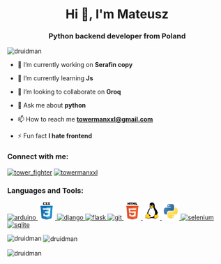 <h1 align="center">Hi 👋, I'm Mateusz</h1>
<h3 align="center">Python backend developer from Poland</h3>

<p align="left"> <img src="https://komarev.com/ghpvc/?username=druidman&label=Profile%20views&color=0e75b6&style=flat" alt="druidman" /> </p>

- 🔭 I’m currently working on **Serafin copy**

- 🌱 I’m currently learning **Js**

- 👯 I’m looking to collaborate on **Groq**

- 💬 Ask me about **python**

- 📫 How to reach me **towermanxxl@gmail.com**

- ⚡ Fun fact **I hate frontend**

<h3 align="left">Connect with me:</h3>
<p align="left">
<a href="https://www.youtube.com/c/tower_fighter" target="blank"><img align="center" src="https://raw.githubusercontent.com/rahuldkjain/github-profile-readme-generator/master/src/images/icons/Social/youtube.svg" alt="tower_fighter" height="30" width="40" /></a>
<a href="https://www.leetcode.com/towermanxxl" target="blank"><img align="center" src="https://raw.githubusercontent.com/rahuldkjain/github-profile-readme-generator/master/src/images/icons/Social/leet-code.svg" alt="towermanxxl" height="30" width="40" /></a>
</p>

<h3 align="left">Languages and Tools:</h3>
<p align="left"> <a href="https://www.arduino.cc/" target="_blank" rel="noreferrer"> <img src="https://cdn.worldvectorlogo.com/logos/arduino-1.svg" alt="arduino" width="40" height="40"/> </a> <a href="https://www.w3schools.com/css/" target="_blank" rel="noreferrer"> <img src="https://raw.githubusercontent.com/devicons/devicon/master/icons/css3/css3-original-wordmark.svg" alt="css3" width="40" height="40"/> </a> <a href="https://www.djangoproject.com/" target="_blank" rel="noreferrer"> <img src="https://cdn.worldvectorlogo.com/logos/django.svg" alt="django" width="40" height="40"/> </a> <a href="https://flask.palletsprojects.com/" target="_blank" rel="noreferrer"> <img src="https://www.vectorlogo.zone/logos/pocoo_flask/pocoo_flask-icon.svg" alt="flask" width="40" height="40"/> </a> <a href="https://git-scm.com/" target="_blank" rel="noreferrer"> <img src="https://www.vectorlogo.zone/logos/git-scm/git-scm-icon.svg" alt="git" width="40" height="40"/> </a> <a href="https://www.w3.org/html/" target="_blank" rel="noreferrer"> <img src="https://raw.githubusercontent.com/devicons/devicon/master/icons/html5/html5-original-wordmark.svg" alt="html5" width="40" height="40"/> </a> <a href="https://www.linux.org/" target="_blank" rel="noreferrer"> <img src="https://raw.githubusercontent.com/devicons/devicon/master/icons/linux/linux-original.svg" alt="linux" width="40" height="40"/> </a> <a href="https://www.python.org" target="_blank" rel="noreferrer"> <img src="https://raw.githubusercontent.com/devicons/devicon/master/icons/python/python-original.svg" alt="python" width="40" height="40"/> </a> <a href="https://www.selenium.dev" target="_blank" rel="noreferrer"> <img src="https://raw.githubusercontent.com/detain/svg-logos/780f25886640cef088af994181646db2f6b1a3f8/svg/selenium-logo.svg" alt="selenium" width="40" height="40"/> </a> <a href="https://www.sqlite.org/" target="_blank" rel="noreferrer"> <img src="https://www.vectorlogo.zone/logos/sqlite/sqlite-icon.svg" alt="sqlite" width="40" height="40"/> </a> </p>

<p><img align="left" src="https://github-readme-stats.vercel.app/api/top-langs?username=druidman&show_icons=true&locale=en&layout=compact" alt="druidman" /></p>

<p>&nbsp;<img align="center" src="https://github-readme-stats.vercel.app/api?username=druidman&show_icons=true&locale=en" alt="druidman" /></p>

<p><img align="center" src="https://github-readme-streak-stats.herokuapp.com/?user=druidman&" alt="druidman" /></p>





